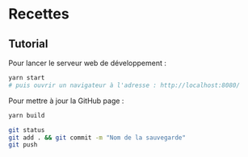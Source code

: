 # Recettes

## Tutorial

Pour lancer le serveur web de développement :

```sh
yarn start
# puis ouvrir un navigateur à l'adresse : http://localhost:8080/
```

Pour mettre à jour la GitHub page :

```sh
yarn build
```

```sh
git status
git add . && git commit -m "Nom de la sauvegarde"
git push
```
